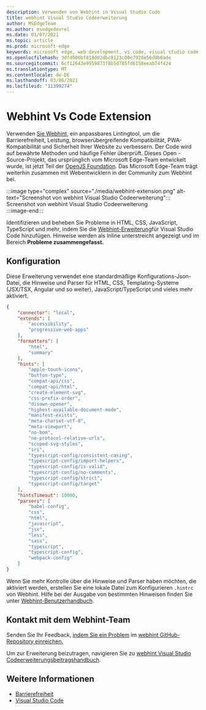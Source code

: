```yaml
---
description: Verwenden von Webhint in Visual Studio Code
title: webhint Visual Studio Codeerweiterung
author: MSEdgeTeam
ms.author: msedgedevrel
ms.date: 01/07/2021
ms.topic: article
ms.prod: microsoft-edge
keywords: microsoft edge, web development, vs code, visual studio code, webhint
ms.openlocfilehash: 3dfd900bf818d02dbc8123c00e7928e56d9b6ade
ms.sourcegitcommit: 6cf12643e9959873f8b5d785fd6158eeab74f424
ms.translationtype: MT
ms.contentlocale: de-DE
ms.lasthandoff: 03/06/2021
ms.locfileid: "11399274"
---
```

# <a name="webhint-vs-code-extension"></a>Webhint Vs Code Extension  

Verwenden [Sie Webhint][WebhintMain], ein anpassbares Lintingtool, um die Barrierefreiheit, Leistung, browserübergreifende Kompatibilität, PWA-Kompatibilität und Sicherheit Ihrer Website zu verbessern.  Der Code wird auf bewährte Methoden und häufige Fehler überprüft. Dieses Open -Source-Projekt, das ursprünglich vom Microsoft Edge-Team entwickelt wurde, ist jetzt Teil der [OpenJS Foundation][OpenjsFoundation].  Das Microsoft Edge-Team trägt weiterhin zusammen mit Webentwicklern in der Community zum Webhint bei.  

:::image type="complex" source="./media/webhint-extension.png" alt-text="Screenshot von webhint Visual Studio Codeerweiterung":::
   Screenshot von webhint Visual Studio Codeerweiterung  
:::image-end:::

<!--![Screenshot of webhint Visual Studio Code extension][ImageWebhintExtension]  -->  

Identifizieren und beheben Sie Probleme in HTML, CSS, JavaScript, TypeScript und mehr, indem Sie die [Webhint-Erweiterung][VisualstudioMarketplaceWebhint]für Visual Studio Code hinzufügen.  Hinweise werden als Inline unterstreicht angezeigt und im Bereich **Probleme zusammengefasst.**  

## <a name="configuration"></a>Konfiguration  

Diese Erweiterung [][GithubWebhintioIndexjson] verwendet eine standardmäßige Konfigurations-Json-Datei, die Hinweise und Parser für HTML, CSS, Templating-Systeme \(JSX/TSX, Angular und so weiter\), JavaScript/TypeScript und vieles mehr aktiviert.  

```json
{
    "connector": "local",
    "extends": [
        "accessibility",
        "progressive-web-apps"
    ],
    "formatters": [
        "html",
        "summary"
    ],
    "hints": [
        "apple-touch-icons",
        "button-type",
        "compat-api/css",
        "compat-api/html",
        "create-element-svg",
        "css-prefix-order",
        "disown-opener",
        "highest-available-document-mode",
        "manifest-exists",
        "meta-charset-utf-8",
        "meta-viewport",
        "no-bom",
        "no-protocol-relative-urls",
        "scoped-svg-styles",
        "sri",
        "typescript-config/consistent-casing",
        "typescript-config/import-helpers",
        "typescript-config/is-valid",
        "typescript-config/no-comments",
        "typescript-config/strict",
        "typescript-config/target"
    ],
    "hintsTimeout": 10000,
    "parsers": [
        "babel-config",
        "css",
        "html",
        "javascript",
        "jsx",
        "less",
        "sass",
        "typescript",
        "typescript-config",
        "webpack-config"
    ]
}
```  

Wenn Sie mehr Kontrolle über die Hinweise und Parser haben möchten, die aktiviert werden, erstellen Sie eine lokale Datei zum Konfigurieren `.hintrc` von Webhint.  Hilfe bei der Ausgabe von bestimmten Hinweisen finden Sie unter [Webhint-Benutzerhandbuch][WebhintDocsUserguideConfiguringSummary].  

## <a name="getting-in-touch-with-the-webhint-team"></a>Kontakt mit dem Webhint-Team  

Senden Sie Ihr Feedback, [indem Sie ein Problem][GithubWebhintioIssuesNew] im [webhint GitHub-Repository einreichen.][GithubWebhintio]  

Um zur Erweiterung beizutragen, navigieren Sie zu [webhint Visual Studio Codeerweiterungsbeitragshandbuch][GithubWebhintioExtensionVscodeContributing].  

## <a name="see-also"></a>Weitere Informationen  

*   [Barrierefreiheit][AccessibilityIndex]  
*   [Visual Studio Code][VisualstudiocodeIndex]  

<!-- image links -->  

<!--[ImageWebhintExtension]: ./media/webhint-extension.png "Screenshot of webhint Visual Studio Code extension"  -->  

<!--links -->  

[AccessibilityIndex]: /microsoft-edge/accessibility "Barrierefreiheit | Microsoft Docs"  

[VisualstudiocodeIndex]: /microsoft-edge/visual-studio-code/index "Visual Studio Code | Microsoft Docs"  

[GithubWebhintio]: https://github.com/webhintio/hint "webhint | GitHub"  
[GithubWebhintioExtensionVscodeContributing]: https://github.com/webhintio/hint/blob/master/packages/extension-vscode/CONTRIBUTING.md "Mitwirken – webhint | GitHub"  
[GithubWebhintioIndexjson]: https://github.com/webhintio/hint/blob/master/packages/configuration-development/index.json "index.js- webhintio/hint | GitHub"
[GithubWebhintioIssuesNew]: https://github.com/webhintio/hint/issues/new "Neue Probleme – webhintio/hint | GitHub"  

[VisualstudioMarketplaceWebhint]: https://marketplace.visualstudio.com/items?itemName=webhint.vscode-webhint "webhint | Visual Studio Marketplace"  

[OpenjsFoundation]:  https://openjsf.org "OpenJS Foundation"  

[WebhintDocsUserguideConfiguringSummary]: https://webhint.io/docs/user-guide/configuring-webhint/summary "Konfigurieren von Webhint-| webhint-Dokumentation"  
[WebhintMain]:  https://webhint.io "webhint"  
